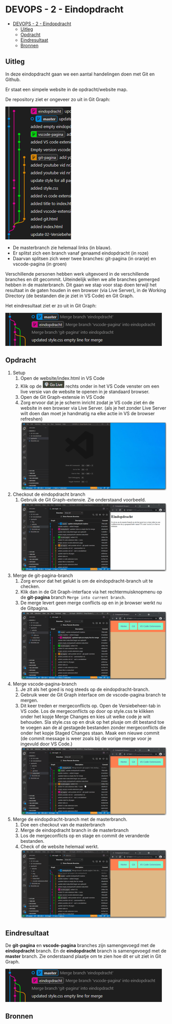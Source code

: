 # DEVOPS - 2 - Eindopdracht

- [DEVOPS - 2 - Eindopdracht](#devops---2---eindopdracht)
  - [Uitleg](#uitleg)
  - [Opdracht](#opdracht)
  - [Eindresultaat](#eindresultaat)
  - [Bronnen](#bronnen)

## Uitleg

In deze eindopdracht gaan we een aantal handelingen doen met Git en Github.

Er staat een simpele website in de opdracht/website map.

De repository ziet er ongeveer zo uit in Git Graph:

![](img/premerge-state.png)

* De masterbranch zie helemaal links (in blauw).
* Er splitst zich een branch vanaf genaamd eindopdracht (in roze)
* Daarvan splitsen zich weer twee branches: git-pagina (in oranje) en vscode-pagina (in groen)

Verschillende personen hebben werk uitgevoerd in de verschillende branches en dit gecommit. Uiteindelijk willen we alle branches gemerged  hebben in de masterbranch. Dit gaan we stap voor stap doen terwijl het resultaat in de gaten houden in een browser (via Live Server), in de Working Directory (de bestanden die je ziet in VS Code) en Git Graph.

Het eindresultaat ziet er zo uit in Git Graph:

![](img/eindres-merged-branches.png)



## Opdracht

1. Setup
   1. Open de website/index.html in VS Code
   2. Klik op de ![](img/btn-go-live.png) rechts onder in het VS Code venster om een live versie van de website te openen in je standaard browser.
   3. Open de Git Graph-extensie in VS Code
   4. Zorg ervoor dat je je scherm inricht zodat je VS code ziet én de website in een browser via Live Server. (als je het zonder Live Server wilt doen dan moet je handmatig na elke actie in VS de browser refreshen)
  ![Setup](img/eindopdr-setup.gif)
2. Checkout de eindopdracht branch
   1. Gebruik de Git Graph-extensie. Zie onderstaand voorbeeld.
   ![Checkout eindopdracht branch](img/eindopdr-checkout-eindopdracht-branch3.gif)
3. Merge de git-pagina-branch
   1. Zorg ervoor dat het gelukt is om de eindopdracht-branch uit te checken.
   2. Klik dan in de Git Graph-interface via het rechtermuisknopmenu op de **git-pagina** branch  `Merge into current branch`.
   3. De merge levert geen merge conflicts op en in je browser werkt nu de Gitpagina.
   ![Merge Gitpagina branch](img/eindopdr-merge-git-pagina-branch.gif)
4. Merge vscode-pagina-branch
   1. Je zit als het goed is nog steeds op de eindopdracht-branch.
   2. Gebruik weer de Git Graph interface om de vscode-pagina branch te mergen.
   3. Dit keer treden er mergeconflicts op. Open de Versiebeheer-tab in VS code. Los de mergeconflicts op door op style.css te klikken onder het kopje Merge Changes en kies uit welke code je wilt behouden. Sla style.css op en druk op het plusje om dit bestand toe te voegen aan de al gestagede bestanden zonder mergeconflicts die onder het kopje Staged Changes staan. Maak een nieuwe commit (de commit message is weer zoals bij de vorige merge voor je ingevuld door VS Code.) 
   ![Merge vscode-pagina branch](img/eindopdr-merge-vscode-pagina-branch.gif)
5. Merge de eindopdracht-branch met de masterbranch.
   1. Doe een checkout van de masterbranch
   2. Merge de eindopdracht branch in de masterbranch
   3. Los de mergeconflicts op en stage en commit de veranderde bestanden.
   4. Check of de website helemaal werkt.
   ![Merge eindopdracht branch met de master branch](img/eindopdr-merge-into-master.gif)

## Eindresultaat

De **git-pagina** en **vscode-pagina** branches zijn samengevoegd met de **eindopdracht** branch. En de **eindopdracht** branch is samengevoegd met de **master** branch. Zie onderstaand plaatje om te zien hoe dit er uit ziet in Git Graph.

![](img/eindres-merged-branches.png)

## Bronnen